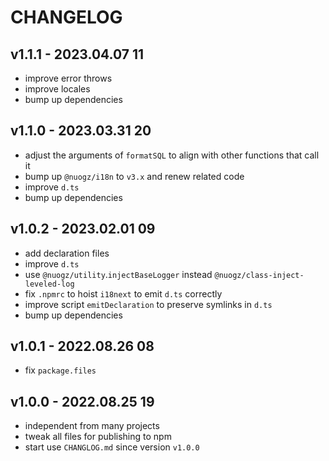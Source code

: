 # CHANGELOG

## v1.1.1 - 2023.04.07 11
* improve error throws
* improve locales
* bump up dependencies


## v1.1.0 - 2023.03.31 20
* adjust the arguments of `formatSQL` to align with other functions that call it
* bump up `@nuogz/i18n` to `v3.x` and renew related code
* improve `d.ts`
* bump up dependencies


## v1.0.2 - 2023.02.01 09
* add declaration files
* improve `d.ts`
* use `@nuogz/utility`.`injectBaseLogger` instead `@nuogz/class-inject-leveled-log`
* fix `.npmrc` to hoist `i18next` to emit `d.ts` correctly
* improve script `emitDeclaration` to preserve symlinks in `d.ts`
* bump up dependencies


## v1.0.1 - 2022.08.26 08
* fix `package.files`


## v1.0.0 - 2022.08.25 19
* independent from many projects
* tweak all files for publishing to npm
* start use `CHANGLOG.md` since version `v1.0.0`
